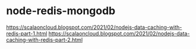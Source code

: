 # node-redis-mongodb

https://scalaoncloud.blogspot.com/2021/02/nodejs-data-caching-with-redis-part-1.html
https://scalaoncloud.blogspot.com/2021/02/nodejs-data-caching-with-redis-part-2.html
